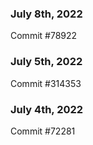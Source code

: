 ### July 8th, 2022

Commit #78922

### July 5th, 2022

Commit #314353


### July 4th, 2022

Commit #72281
